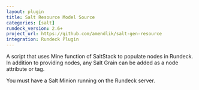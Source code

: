 ```yaml
---
layout: plugin
title: Salt Resource Model Source
categories: [salt]
rundeck_version: 2.6+
project_url: https://github.com/amendlik/salt-gen-resource
integration: Rundeck Plugin
---
```


A script that uses Mine function of SaltStack to populate nodes in Rundeck. In addition to providing nodes, any Salt Grain can be added as a node attribute or tag.

You must have a Salt Minion running on the Rundeck server.
